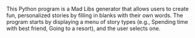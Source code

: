 This Python program is a Mad Libs generator that allows users to create fun, personalized stories by filling in blanks with their own words. The program starts by displaying a menu of story types (e.g., Spending time with best friend, Going to a resort), and the user selects one.
